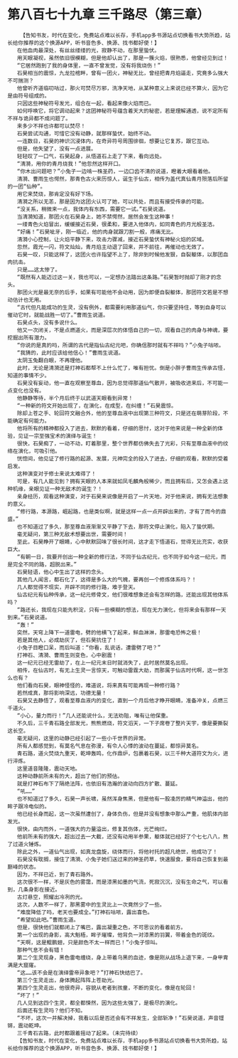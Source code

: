 # 第八百七十九章 三千路尽（第三章）
        【告知书友，时代在变化，免费站点难以长存，手机app多书源站点切换看书大势所趋，站长给你推荐的这个换源APP，听书音色多、换源、找书都好使！】
       在他血肉最深处，有丝丝缕缕的光，寂静不动，在那里蛰伏。
       用天眼凝视，虽然依旧很模糊，但是他却认出了，那是一簇火焰，很熟悉，他曾经见到过！
       “它居然跑到了我的身体里，一直不曾发觉，没有将我烧伤！”
       石昊相当的震惊，九龙拉棺畔，曾有一团火，神秘无比，曾经把青月焰逼走，究竟多么强大不可揣测？
       他曾听齐道临叨咕过，那火可焚尽万邪，洗净天地，从某种意义上来说已经不算火，因为它是由符号组成的。
       只因这些神秘符号发光，组合在一起，看起来像火焰而已。
       如何呼唤它，将它调动起来？这团神秘符号蕴含着天大的秘密，若是理解通透，说不定所有不祥与诡异都不成问题了。
       来多少不祥也许都可以焚尽！
       石昊尝试沟通，可惜它没有动静，就那样蛰伏，始终不动。
       一连数日，石昊的神识沉浸体内，在奇异符号周围徘徊，想要让它复苏，跟它互动。
       但是，他失望了，没有一点进展。
       轻轻叹了一口气，石昊起身，从悟道石上走了下来，看向远处。
       “清漪，用你的青月烧我！”他忽然这样开口。
       “你木出问题吧？”小兔子一边啃一株圣药，一边口齿不清的说道，瞪着大眼看着他。
       清漪、曹雨生也愕然，那青色古火来历惊人，诞生于仙古，相传为盖代真仙青月殒落后所留的一团“仙种”。
       用它来焚烧，那肯定没有好下场。
       清漪之所以无恙，那是因为这团火认可了她，可以共处，而且有接受传承的可能。
       “没关系，稍微来一点，我体内有东西，需要它一试。”石昊说道。
       当清漪知道，那团火在石昊身上，她不禁愕然，居然会发生这种事！
       一缕青色火焰冒出，缓缓接近石昊，很柔和，要进入他体内，如同青色的月光般圣洁。
       “好痛！”石昊呲牙，刚一临近，他的肉身就跟刀割一般，疼痛无比。
       清漪小心控制，让火焰平静下来，攻击力骤减，接近石昊蛰伏有神秘火焰的区域。
       忽然，霞光一闪，符文灿灿，青月焰主动退了回来，并不前往，再催动也无效了。
       石昊一叹，只能这样了，这团火也许指望不上了，除非到时候他发狠，自裂躯体，以那团血肉抗击。
       只是……这太惨了。
       “既然有人能迈过这一关，我也可以，一定想办法踏出这条路。”石昊暂时抛却了刚才的念头。
       那团火光是最无奈的后手，如果有可能他不会动用，因为即便自裂躯体，那团符文若是不想动估计也无用。
       “古代但凡能成功的生灵，没有例外，都需要利用那道仙气，你只要坚持住，等到自身可以催动它时，就能战胜一切了。”曹雨生说道。
       石昊点头，没有多说什么。
       他又一次闭关，不是点燃道火，而是深层次的体悟自己的一切，观看自己的肉身与神魂，要挖掘出所有潜力。
       “你说的是真的吗，所谓的古代是指仙古纪元吧，你确信那时就有不祥吗？”小兔子咕哝。
       “我猜的，此时应该给他信心！”曹雨生说道。
       太阴玉兔翻白眼，不再理他。
       此时，无论是清漪还是打神石都帮不上什么忙了，唯有担忧。倒是小胖子曹雨生传承古怪，知道的事情不少。
       石昊没有妄动，他一直在观察至尊血，因为总觉得那道仙气散开，被吸收进来后，不可能一点变化也没有。
       他静静等待，半个月后终于以武道天眼看到异常！
       “一种新的符文开始出现了，在演化，在成型，在纠缠！”石昊震惊。
       除却上苍之手、轮回符文融合外，他的至尊血液中出现第三种符文，只是还在萌芽阶段，不能确定有何能力。
       他将所有的精神都投入了进去，默默的看着，仔细的思忖，这对于他来说是一种全新的体验，见证一宗至强宝术的演绎与诞生！
       很快，石昊痴了，一动不动，盯着那里，整个世界都仿佛失去了光彩，只有至尊血液中的纹络在演化，可吸引他。
       恍惚间，他见证了修行路的起源、发展，元神完全的投入了进去，仔细的观看，默默的受着启发。
       这种演变对于修士来说太难得了！
       可是，有几人能见到？拥有天眼的人本来就如凤毛麟角般稀少，而且拥有后，又怎会遇上这种机缘，亲眼见证一种无敌术的诞生？！
       亲身经历，观看这种演变，对于石昊来说像是开启了一片天地，对于他来说，拥有无法想象的意义。
       “修行路，本源路，崛起路，也是类似啊，就是这样一点一点开辟出来的，才有了而今的鼎盛。”
       也不知道过了多久，那至尊血液渐渐又平静了下去，那符文停止演化，陷入了蛰伏期。
       毫无疑问，第三种无敌术想要出世，需要时间！
       至此，石昊睁开了眼睛，心中默默回味了很长时间，这才走下悟道石，觉得无比充实，收获巨大。
       “有朝一日，我要开创出一种全新的修行法，不同于仙古纪元，也不同于如今这一纪元，而是完全不同的路，超脱出来。”
       石昊轻语，他心中生出了这样的念头。
       其他几人闻言，都石化了，这得是多么大的气魄，要再创一个修炼体系吗？！
       几人都觉得不现实，开辟不同的修行路，难于登天。
       仙古纪元有仙种传承，这一纪元修骨文，他们很难想象还会有怎样的路，还能出现其他体系吗？
       “路还长，我现在只能先积淀，只有一些模糊的想法，现在无力演化，但将来会有那样一天到来。”石昊说道。
       “轰！”
       突然，天穹上降下一道雷电，劈的他横飞了起来，鲜血淋淋，那雷电恐怖之极！
       若是其他人，必成劫灰了，但石昊抗住了！
       小兔子目瞪口呆，而后叫道：“你看，乱说话，遭雷劈了吧？”
       打神石、清漪、曹雨生则变色，心中剧震！
       这一纪元已经无雷劫了，在上一纪元末日时就消失了，此时居然莫名出现。
       相传，在仙古时，有无上生灵一言惊天，可触动雷霆大劫，而那属于仙古时代啊，这一世怎么也有？
       他们看向石昊，眼神怪怪的，难道说，将来真有可能再现一种修行路？
       若然成真，那将影响深远，功德无量！
       石昊又去静悟了，观看至尊血液内的变化，直到一个月后他才睁开眼睛，准备冲关，点燃三千道火。
       “小心，量力而行！”几人还能说什么，无法劝阻，唯有让他保重。
       不久后，三千青石路全部发光，熊熊燃烧，符文滔天，一下子席卷了整片天宇，像是要撕裂这长空。
       毫无疑问，这里的动静已经引起了一些小千世界的异常。
       所有人都感觉到，有莫名气息在弥漫，有令人心悸的波动在蔓延，都惊异莫名。
       青石路，道火焚烧九重天，乾坤轰鸣，化作鼎炉，包裹着石昊，以三千种大道符文为火，进行淬炼。
       这里道音隆隆，震动天地。
       这种动静前所未有的大，超出了他们的预估。
       就是打神石布下了隔绝法阵，也依旧有浩瀚的波动向四方扩散、蔓延。
       “吼……”
       也不知道过了多久，石昊一声长啸，虽然浑身焦黑，但是他有一股凌厉的精气神溢出，他的眸子跟冷电似的。
       他已经长身而起，这一次虽然遭创了，身体负伤，但是并没有想象中那么严重，他肌体内部发光。
       很快，由内而外，一道强大的力量溢出，修复其伤体，光芒绚烂。
       他前所未有的强大，超出过去一大截，还没有动用半参果，躯体就已经好了个七七八八，熬了过道火锤炼。
       除此之外，一道仙气出现，如真龙盘旋，绕体而行，将他衬托的超凡绝世，他成功了！
       石昊没有耽搁，接住了清漪、小兔子她们送过来的神圣药草，快速服食，要将自己恢复到最巅峰的状态。
       因为，不祥已近，到了青石路外。
       这次很不一样，不是灰色的雾霭，而是漆黑如墨的气流，死寂沉沉，没有生命之气，可以看到，几条身影在接近。
       古灯悬空，照耀出冷冽的光。
       这次，人数不一样了，那黑雾中的生灵比上一次竟然少了一些。
       “难度降低了吗，老天也要成全。”打神石咕哝，露出喜色。
       “希望如此吧。”曹雨生道。
       但是，很快他们就都闭上了嘴巴，露出凝重之色，不可思议的看着前方。
       第一个出现的身影，高大魁梧，眸子璀璨，他背负一对漆黑的羽翼，带着金色的斑纹。
       “天啊，这是鲲鹏翅，只是颜色不太一样而已！”小兔子惊叫。
       那种气息不会有错！
       第二个生灵现身，黑色雷电缠绕，身上带着乌黑的血迹，像是刚从战场上退下来，一身甲胄满是大窟窿。
       “这……该不会是在演绎雷帝异象吧？”打神石快结巴了。
       第三个生灵走出，身体腾起阵阵上苍劫光。
       第四个生灵走出，他很奇异，容貌从老者到孩童，不断的变化，像是在轮回！
       “坏了！”
       几人见到这四个生灵，都全都悚然，因为这些太强了，是极尽的演化。
       后面还有生灵吗？他们不知。
       “不坏，这次一并解决掉，我看以后是否还会有不祥发生，全部斩净！”石昊说道，声音铿锵，震动乾坤。
       三千青石古路，此时都跟着摇动了起来。（未完待续）
       【告知书友，时代在变化，免费站点难以长存，手机app多书源站点切换看书大势所趋，站长给你推荐的这个换源APP，听书音色多、换源、找书都好使！】